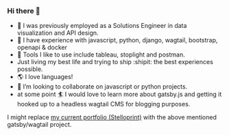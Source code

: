### Hi there 👋

- 🔭 I was previously employed as a Solutions Engineer in data visualization and API design.
- :floppy_disk: I have experience with javascript, python, django, wagtail, bootstrap, openapi & docker
- :wrench: Tools I like to use include tableau, stoplight and postman.
- Just living my best life and trying to ship :shipit: the best experiences possible.
- :earth_americas: I love languages!
- 👯 I’m looking to collaborate on javascript or python projects.
- at some point :surfer: I would love to learn more about gatsby.js and getting it hooked up to a headless wagtail CMS for blogging purposes.

I might replace [my current portfolio (Stelloprint)](https://stephenlprice.github.io/portfolio/) with the above mentioned gatsby/wagtail project.

<!--
**stephenlprice/stephenlprice** is a ✨ _special_ ✨ repository because its `README.md` (this file) appears on your GitHub profile.

Here are some ideas to get you started:

- 🔭 I’m currently working on ...
- 🌱 I’m currently learning ...
- 👯 I’m looking to collaborate on ...
- 🤔 I’m looking for help with ...
- 💬 Ask me about ...
- 📫 How to reach me: ...
- 😄 Pronouns: ...
- ⚡ Fun fact: ...
-->

